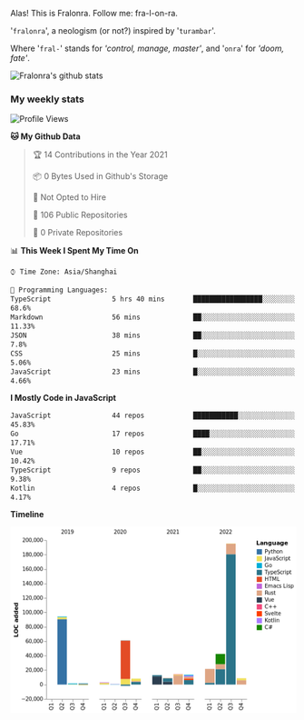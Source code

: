 Alas! This is Fralonra. Follow me: fra-l-on-ra.

'`fralonra`', a neologism (or not?) inspired by '`turambar`'.

Where '`fral-`' stands for *'control, manage, master'*, and '`onra`' for *'doom, fate'*.

![Fralonra's github stats](https://github-readme-stats.vercel.app/api?username=fralonra)

### My weekly stats

<!--START_SECTION:waka-->
![Profile Views](http://img.shields.io/badge/Profile%20Views-0-blue)

**🐱 My Github Data** 

> 🏆 14 Contributions in the Year 2021
 > 
> 📦 0 Bytes Used in Github's Storage 
 > 
> 🚫 Not Opted to Hire
 > 
> 📜 106 Public Repositories 
 > 
> 🔑 0 Private Repositories  
 > 
📊 **This Week I Spent My Time On** 

```text
⌚︎ Time Zone: Asia/Shanghai

💬 Programming Languages: 
TypeScript               5 hrs 40 mins       █████████████████░░░░░░░░   68.6% 
Markdown                 56 mins             ██░░░░░░░░░░░░░░░░░░░░░░░   11.33% 
JSON                     38 mins             ██░░░░░░░░░░░░░░░░░░░░░░░   7.8% 
CSS                      25 mins             █░░░░░░░░░░░░░░░░░░░░░░░░   5.06% 
JavaScript               23 mins             █░░░░░░░░░░░░░░░░░░░░░░░░   4.66%

```

**I Mostly Code in JavaScript** 

```text
JavaScript               44 repos            ███████████░░░░░░░░░░░░░░   45.83% 
Go                       17 repos            ████░░░░░░░░░░░░░░░░░░░░░   17.71% 
Vue                      10 repos            ██░░░░░░░░░░░░░░░░░░░░░░░   10.42% 
TypeScript               9 repos             ██░░░░░░░░░░░░░░░░░░░░░░░   9.38% 
Kotlin                   4 repos             █░░░░░░░░░░░░░░░░░░░░░░░░   4.17%

```


**Timeline**

![Chart not found](https://raw.githubusercontent.com/fralonra/fralonra/master/charts/bar_graph.png) 


<!--END_SECTION:waka-->